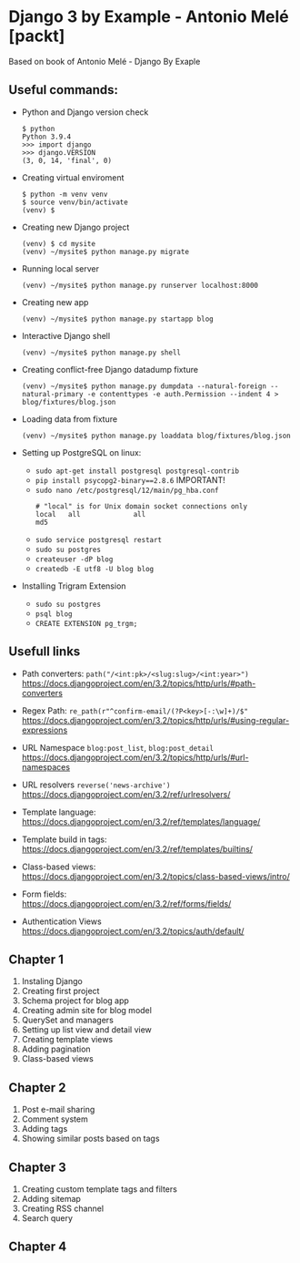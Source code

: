 # Django 3 by Example - Antonio Melé [packt]
Based on book of Antonio Melé -  Django By Exaple

## Useful commands:
* Python and Django version check
    ```shell
    $ python
    Python 3.9.4
    >>> import django
    >>> django.VERSION
    (3, 0, 14, 'final', 0)
    ```
  
* Creating virtual enviroment
    ```shell
    $ python -m venv venv
    $ source venv/bin/activate
    (venv) $
    ```
  
* Creating new Django project
    ```shell
    (venv) $ cd mysite
    (venv) ~/mysite$ python manage.py migrate
    ```

* Running local server
    ```shell
    (venv) ~/mysite$ python manage.py runserver localhost:8000
    ```
    
* Creating new app
    ```shell
    (venv) ~/mysite$ python manage.py startapp blog
    ```
  
* Interactive Django shell
  ```shell
  (venv) ~/mysite$ python manage.py shell
  ```
  
* Creating conflict-free Django datadump fixture
  ```shell
  (venv) ~/mysite$ python manage.py dumpdata --natural-foreign --natural-primary -e contenttypes -e auth.Permission --indent 4 > blog/fixtures/blog.json
  ```
  
* Loading data from fixture
  ```shell
  (venv) ~/mysite$ python manage.py loaddata blog/fixtures/blog.json
  ```

* Setting up PostgreSQL on linux:
  * `sudo apt-get install postgresql postgresql-contrib`
  * `pip install psycopg2-binary==2.8.6` IMPORTANT!
  * `sudo nano /etc/postgresql/12/main/pg_hba.conf`
    ```editorconfig
    # "local" is for Unix domain socket connections only
    local   all             all                                     md5
    ```
  * `sudo service postgresql restart`
  * `sudo su postgres`
  * `createuser -dP blog`
  * `createdb -E utf8 -U blog blog`

* Installing Trigram Extension
  * `sudo su postgres`
  * `psql blog`
  * `CREATE EXTENSION pg_trgm;`

## Usefull links
* Path converters: `path("/<int:pk>/<slug:slug>/<int:year>")` \
https://docs.djangoproject.com/en/3.2/topics/http/urls/#path-converters
  
* Regex Path: `re_path(r"^confirm-email/(?P<key>[-:\w]+)/$"` \
https://docs.djangoproject.com/en/3.2/topics/http/urls/#using-regular-expressions
  
* URL Namespace `blog:post_list`, `blog:post_detail` \
https://docs.djangoproject.com/en/3.2/topics/http/urls/#url-namespaces

* URL resolvers `reverse('news-archive')` \
https://docs.djangoproject.com/en/3.2/ref/urlresolvers/
  
* Template language: \
https://docs.djangoproject.com/en/3.2/ref/templates/language/
  
* Template build in tags: \
https://docs.djangoproject.com/en/3.2/ref/templates/builtins/
  
* Class-based views: \
https://docs.djangoproject.com/en/3.2/topics/class-based-views/intro/
  
* Form fields: \
https://docs.djangoproject.com/en/3.2/ref/forms/fields/

* Authentication Views \
https://docs.djangoproject.com/en/3.2/topics/auth/default/
  

## Chapter 1
1. Instaling Django
2. Creating first project
3. Schema project for blog app
4. Creating admin site for blog model
5. QuerySet and managers
6. Setting up list view and detail view
7. Creating template views
8. Adding pagination
9. Class-based views

## Chapter 2
1. Post e-mail sharing
2. Comment system
3. Adding tags
4. Showing similar posts based on tags

## Chapter 3
1. Creating custom template tags and filters
2. Adding sitemap
3. Creating RSS channel
4. Search query

## Chapter 4